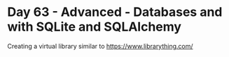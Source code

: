 # Day 63 - Advanced - Databases and with SQLite and SQLAlchemy

Creating a virtual library similar to https://www.librarything.com/
